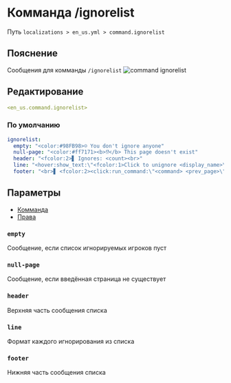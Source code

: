 # Комманда /ignorelist
Путь `localizations > en_us.yml > command.ignorelist`

## Пояснение
Сообщения для комманды `/ignorelist`
![command ignorelist](/commandignorelist.png)

## Редактирование
```yaml
<en_us.command.ignorelist>
```

### По умолчанию
```yaml
ignorelist:
  empty: "<color:#98FB98>☺ You don't ignore anyone"
  null-page: "<color:#ff7171><b>⁉</b> This page doesn't exist"
  header: "<fcolor:2>▋ Ignores: <count><br>"
  line: "<hover:show_text:\"<fcolor:1>Click to unignore <display_name>\"><click:run_command:\"<command>\"><color:#ff7171>☒ <display_name></click></hover> <fcolor:1>Date: <date>"
  footer: "<br>▋ <fcolor:2><click:run_command:\"<command> <prev_page>\">←</click> <fcolor:1>Page: <current_page>/<last_page> <fcolor:2><click:run_command:\"<command> <next_page>\">→"
```

## Параметры

- [Комманда](/docs/command/ignorelist/)
- [Права](/docs/permission/command/ignorelist/)

### `empty`

Сообщение, если список игнорируемых игроков пуст

### `null-page`

Сообщение, если введённая страница не существует

### `header`

Верхняя часть сообщения списка

### `line`

Формат каждого игнорирования из списка

### `footer`

Нижняя часть сообщения списка

